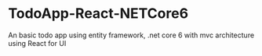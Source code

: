 # TodoApp-React-NETCore6
An basic todo app using entity framework, .net core 6 with mvc architecture using React for UI
